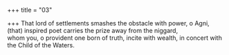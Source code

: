 +++
title = "03"

+++
That lord of settlements smashes the obstacle with power, o Agni, (that)  inspired poet carries the prize away from the niggard,  
whom you, o provident one born of truth, incite with wealth, in concert  with the Child of the Waters.  